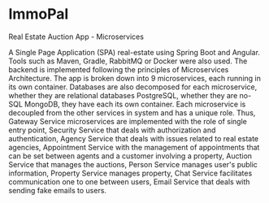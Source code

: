 # ImmoPal
Real Estate Auction App - Microservices

A Single Page Application (SPA) real-estate using Spring Boot and Angular. Tools such as Maven, Gradle, RabbitMQ or Docker were also used. The backend is implemented following the principles of Microservices Architecture. The app is broken down into 9 microservices, each running in its own container. Databases are also decomposed for each microservice, whether they are relational databases PostgreSQL, whether they are no-SQL MongoDB, they have each its own container. Each microservice is decoupled from the other services in system and has a unique role. Thus, Gateway Service microservices are implemented with the role of single entry point, Security Service that deals with authorization and authentication, Agency Service that deals with issues related to real estate agencies, Appointment Service with the management of appointments that can be set between agents and a customer involving a property, Auction Service that manages the auctions, Person Service manages user's public information, Property Service manages property, Chat Service facilitates communication one to one between users, Email Service that deals with sending fake emails to users.
